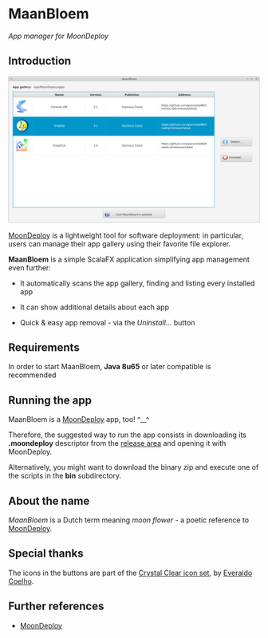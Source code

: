 # MaanBloem

*App manager for MoonDeploy*


## Introduction

![Apps](screenshots/apps.png)

[MoonDeploy](http://gianlucacosta.info/MoonDeploy) is a lightweight tool for software deployment: in particular, users can manage their app gallery using their favorite file explorer.

**MaanBloem** is a simple ScalaFX application simplifying app management even further:

* It automatically scans the app gallery, finding and listing every installed app

* It can show additional details about each app

* Quick & easy app removal - via the *Uninstall...* button


## Requirements

In order to start MaanBloem, **Java 8u65** or later compatible is recommended


## Running the app

MaanBloem is a [MoonDeploy](http://gianlucacosta.info/MoonDeploy) app, too! ^\_\_^

Therefore, the suggested way to run the app consists in downloading its **.moondeploy** descriptor from the [release area](https://github.com/giancosta86/MaanBloem/releases/latest) and opening it with MoonDeploy.

Alternatively, you might want to download the binary zip and execute one of the scripts in the **bin** subdirectory.


## About the name

*MaanBloem* is a Dutch term meaning *moon flower* - a poetic reference to [MoonDeploy](http://gianlucacosta.info/MoonDeploy).


## Special thanks

The icons in the buttons are part of the [Crystal Clear icon set](https://commons.wikimedia.org/wiki/Crystal_Clear), by [Everaldo Coelho](https://en.wikipedia.org/wiki/Everaldo_Coelho).



## Further references

* [MoonDeploy](http://gianlucacosta.info/MoonDeploy)
